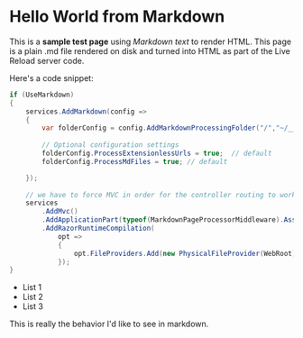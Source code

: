 # Hello World from Markdown

This is a **sample test page** using  *Markdown text* to render HTML. This page is a plain .md file rendered on disk and turned into HTML as part of the Live Reload server code.

Here's a code snippet:

```cs
if (UseMarkdown)
{
    services.AddMarkdown(config =>
    {
        var folderConfig = config.AddMarkdownProcessingFolder("/","~/__MarkdownPageTemplate.cshtml");
        
        // Optional configuration settings
        folderConfig.ProcessExtensionlessUrls = true;  // default
        folderConfig.ProcessMdFiles = true; // default

    });
    
    // we have to force MVC in order for the controller routing to work                    
    services
        .AddMvc()
        .AddApplicationPart(typeof(MarkdownPageProcessorMiddleware).Assembly)
        .AddRazorRuntimeCompilation(
            opt =>
            {
                opt.FileProviders.Add(new PhysicalFileProvider(WebRoot));
            });
}
```

* List 1
* List 2
* List 3

This is really the behavior I'd like to see in markdown.

